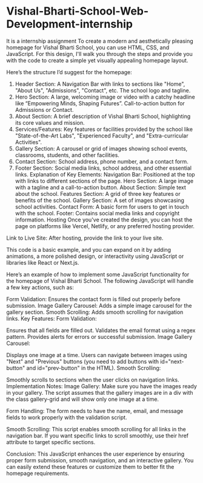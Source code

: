 # Vishal-Bharti-School-Web-Development-internship
It is a internship assignment
To create a modern and aesthetically pleasing homepage for Vishal Bharti School, you can use HTML, CSS, and JavaScript. For this design, I'll walk you through the steps and provide you with the code to create a simple yet visually appealing homepage layout.

Here’s the structure I’d suggest for the homepage:

1. Header Section:
A Navigation Bar with links to sections like "Home", "About Us", "Admissions", "Contact", etc.
The school logo and tagline.
2. Hero Section:
A large, welcoming image or video with a catchy headline like “Empowering Minds, Shaping Futures”.
Call-to-action button for Admissions or Contact.
3. About Section:
A brief description of Vishal Bharti School, highlighting its core values and mission.
4. Services/Features:
Key features or facilities provided by the school like "State-of-the-Art Labs", "Experienced Faculty", and "Extra-curricular Activities".
5. Gallery Section:
A carousel or grid of images showing school events, classrooms, students, and other facilities.
6. Contact Section:
School address, phone number, and a contact form.
7. Footer Section:
Social media links, school address, and other essential links.
Explanation of Key Elements:
Navigation Bar: Positioned at the top with links to different sections of the page.
Hero Section: A large image with a tagline and a call-to-action button.
About Section: Simple text about the school.
Features Section: A grid of three key features or benefits of the school.
Gallery Section: A set of images showcasing school activities.
Contact Form: A basic form for users to get in touch with the school.
Footer: Contains social media links and copyright information.
Hosting
Once you've created the design, you can host the page on platforms like Vercel, Netlify, or any preferred hosting provider.

Link to Live Site: After hosting, provide the link to your live site.

This code is a basic example, and you can expand on it by adding animations, a more polished design, or interactivity using JavaScript or libraries like React or Next.js.

Here’s an example of how to implement some JavaScript functionality for the homepage of Vishal Bharti School. The following JavaScript will handle a few key actions, such as:

Form Validation: Ensures the contact form is filled out properly before submission.
Image Gallery Carousel: Adds a simple image carousel for the gallery section.
Smooth Scrolling: Adds smooth scrolling for navigation links.
Key Features:
Form Validation:

Ensures that all fields are filled out.
Validates the email format using a regex pattern.
Provides alerts for errors or successful submission.
Image Gallery Carousel:

Displays one image at a time.
Users can navigate between images using "Next" and "Previous" buttons (you need to add buttons with id="next-button" and id="prev-button" in the HTML).
Smooth Scrolling:

Smoothly scrolls to sections when the user clicks on navigation links.
Implementation Notes:
Image Gallery: Make sure you have the images ready in your gallery. The script assumes that the gallery images are in a div with the class gallery-grid and will show only one image at a time.

Form Handling: The form needs to have the name, email, and message fields to work properly with the validation script.

Smooth Scrolling: This script enables smooth scrolling for all links in the navigation bar. If you want specific links to scroll smoothly, use their href attribute to target specific sections.

Conclusion:
This JavaScript enhances the user experience by ensuring proper form submission, smooth navigation, and an interactive gallery. You can easily extend these features or customize them to better fit the homepage requirements.



